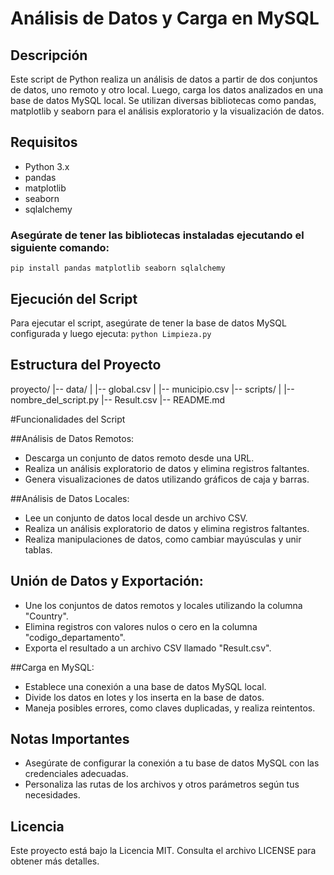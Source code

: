 # Análisis de Datos y Carga en MySQL

## Descripción

Este script de Python realiza un análisis de datos a partir de dos conjuntos de datos, uno remoto y otro local. Luego, carga los datos analizados en una base de datos MySQL local. Se utilizan diversas bibliotecas como pandas, matplotlib y seaborn para el análisis exploratorio y la visualización de datos.

## Requisitos

- Python 3.x
- pandas
- matplotlib
- seaborn
- sqlalchemy

### Asegúrate de tener las bibliotecas instaladas ejecutando el siguiente comando:
`pip install pandas matplotlib seaborn sqlalchemy`


## Ejecución del Script
Para ejecutar el script, asegúrate de tener la base de datos MySQL configurada y luego ejecuta:
`python Limpieza.py`

## Estructura del Proyecto
proyecto/
|-- data/
|   |-- global.csv
|   |-- municipio.csv
|-- scripts/
|   |-- nombre_del_script.py
|-- Result.csv
|-- README.md


#Funcionalidades del Script

##Análisis de Datos Remotos:
*  Descarga un conjunto de datos remoto desde una URL.
* Realiza un análisis exploratorio de datos y elimina registros faltantes.
* Genera visualizaciones de datos utilizando gráficos de caja y barras.

##Análisis de Datos Locales:
* Lee un conjunto de datos local desde un archivo CSV.
* Realiza un análisis exploratorio de datos y elimina registros faltantes.
* Realiza manipulaciones de datos, como cambiar mayúsculas y unir tablas.

## Unión de Datos y Exportación:
* Une los conjuntos de datos remotos y locales utilizando la columna "Country".
* Elimina registros con valores nulos o cero en la columna "codigo_departamento".
* Exporta el resultado a un archivo CSV llamado "Result.csv".

##Carga en MySQL:
* Establece una conexión a una base de datos MySQL local.
* Divide los datos en lotes y los inserta en la base de datos.
* Maneja posibles errores, como claves duplicadas, y realiza reintentos.

## Notas Importantes
* Asegúrate de configurar la conexión a tu base de datos MySQL con las credenciales adecuadas.
* Personaliza las rutas de los archivos y otros parámetros según tus necesidades.
## Licencia
Este proyecto está bajo la Licencia MIT. Consulta el archivo LICENSE para obtener más detalles.



